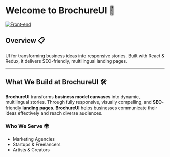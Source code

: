 # Welcome to BrochureUI 🌟

[![Front-end](https://skillicons.dev/icons?i=html,css,js,vite,react,redux)](https://skillicons.dev)

## Overview 📋

UI for transforming business ideas into responsive stories. Built with React & Redux, it delivers SEO-friendly, multilingual landing pages.

---

## What We Build at BrochureUI 🛠️

**BrochureUI** transforms **business model canvases** into dynamic, multilingual stories. Through fully responsive, visually compelling, and **SEO**-friendly **landing pages**. **BrochureUI** helps businesses communicate their ideas effectively and reach diverse audiences.

### Who We Serve 🌍

- Marketing Agencies
- Startups & Freelancers
- Artists & Creators
